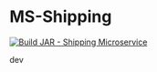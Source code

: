 # MS-Shipping

[![Build JAR - Shipping Microservice](https://github.com/Obligatorio-Devops-Danya-Hernan/MS-Shipping/actions/workflows/maven.yml/badge.svg?branch=master)](https://github.com/Obligatorio-Devops-Danya-Hernan/MS-Shipping/actions/workflows/maven.yml)


dev
